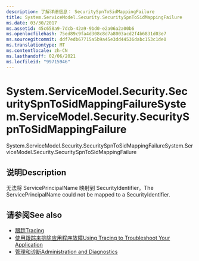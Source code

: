 ```yaml
---
description: 了解详细信息： SecuritySpnToSidMappingFailure
title: System.ServiceModel.Security.SecuritySpnToSidMappingFailure
ms.date: 03/30/2017
ms.assetid: 45c658a9-7dcb-42a9-9bd0-e2a06a2a00b6
ms.openlocfilehash: 75ed89c9fa4d308c8d7a8003acd2f4b6831d03e7
ms.sourcegitcommit: ddf7edb67715a5b9a45e3dd44536dabc153c1de0
ms.translationtype: MT
ms.contentlocale: zh-CN
ms.lasthandoff: 02/06/2021
ms.locfileid: "99715946"
---
```

# <a name="systemservicemodelsecuritysecurityspntosidmappingfailure"></a><span data-ttu-id="ca7e3-103">System.ServiceModel.Security.SecuritySpnToSidMappingFailure</span><span class="sxs-lookup"><span data-stu-id="ca7e3-103">System.ServiceModel.Security.SecuritySpnToSidMappingFailure</span></span>

<span data-ttu-id="ca7e3-104">System.ServiceModel.Security.SecuritySpnToSidMappingFailure</span><span class="sxs-lookup"><span data-stu-id="ca7e3-104">System.ServiceModel.Security.SecuritySpnToSidMappingFailure</span></span>  
  
## <a name="description"></a><span data-ttu-id="ca7e3-105">说明</span><span class="sxs-lookup"><span data-stu-id="ca7e3-105">Description</span></span>  

 <span data-ttu-id="ca7e3-106">无法将 ServicePrincipalName 映射到 SecurityIdentifier。</span><span class="sxs-lookup"><span data-stu-id="ca7e3-106">The ServicePrincipalName could not be mapped to a SecurityIdentifier.</span></span>  
  
## <a name="see-also"></a><span data-ttu-id="ca7e3-107">请参阅</span><span class="sxs-lookup"><span data-stu-id="ca7e3-107">See also</span></span>

- [<span data-ttu-id="ca7e3-108">跟踪</span><span class="sxs-lookup"><span data-stu-id="ca7e3-108">Tracing</span></span>](index.md)
- [<span data-ttu-id="ca7e3-109">使用跟踪来排除应用程序故障</span><span class="sxs-lookup"><span data-stu-id="ca7e3-109">Using Tracing to Troubleshoot Your Application</span></span>](using-tracing-to-troubleshoot-your-application.md)
- [<span data-ttu-id="ca7e3-110">管理和诊断</span><span class="sxs-lookup"><span data-stu-id="ca7e3-110">Administration and Diagnostics</span></span>](../index.md)
